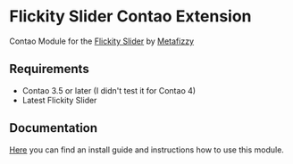 # Flickity Slider Contao Extension
Contao Module for the [Flickity Slider](https://github.com/metafizzy/flickity) by [Metafizzy](https://github.com/metafizzy)

## Requirements

- Contao 3.5 or later (I didn't test it for Contao 4)
- Latest Flickity Slider

## Documentation

[Here]() you can find an install guide and instructions how to use this module.
